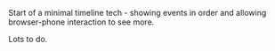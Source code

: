Start of a minimal timeline tech - showing 
events in order and allowing browser-phone 
interaction to see more.

Lots to do.